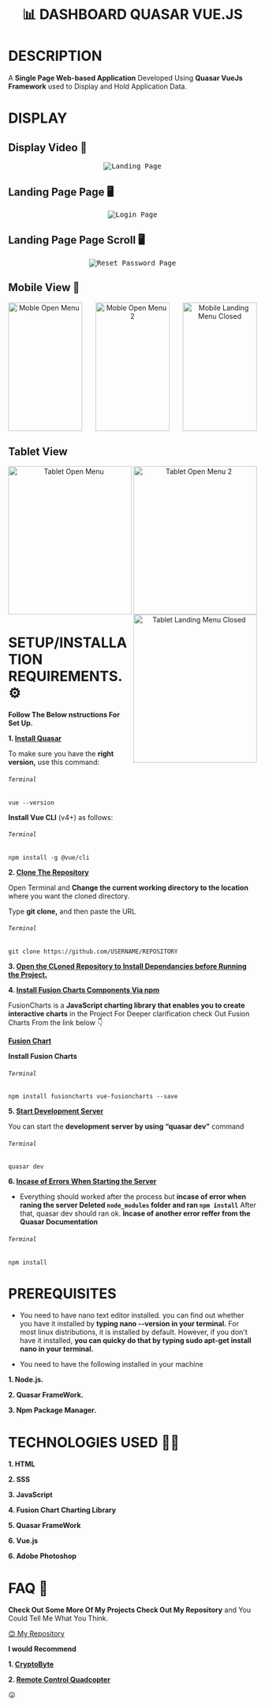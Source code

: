 # <p align="center"> :bar_chart: DASHBOARD QUASAR VUE.JS <p>



# DESCRIPTION

A **Single Page Web-based Application** Developed Using **Quasar VueJs Framework** used to Display and Hold Application Data.


# DISPLAY

## Display Video :movie_camera:


<p align="center">
<kbd>
<img align="centre" src="https://user-images.githubusercontent.com/36197725/116453687-d85cf280-a867-11eb-859f-074d492a853b.gif" alt="Landing Page" />
</kbd>
<p>



## Landing Page Page :desktop_computer:


<p align="center">
<kbd>
<img align="centre" src="Spec.md/Landing1.png" alt="Login Page" />
</kbd>
<p>


## Landing Page Page Scroll :desktop_computer:


<p align="center">
<kbd>
<img align="centre" src="Spec.md/Landing2.png" alt="Reset Password Page" />
</kbd>
<p>



## Mobile View :iphone:

<p align="center">
<img align="left" height="260" width="150" src="Spec.md/Mobile1.png" alt="Moble Open Menu" />
<img align="centre" height="260" width="150" src="Spec.md/Mobile2.png" alt="Moble Open Menu 2" />
<img align="right" height="260" width="150" src="Spec.md/Mobile3.png" alt="Mobile Landing Menu Closed" />
<p>

## Tablet View 

<p align="center">
<img align="left" height="300" width="250" src="Spec.md/Tablet1.png" alt="Tablet Open Menu" />
<img align="centre" height="300" width="250" src="Spec.md/Tablet2.png" alt="Tablet Open Menu 2" />
<img align="right" height="300" width="250" src="Spec.md/Tablet3.png" alt="Tablet Landing Menu Closed" />
<p>

# SETUP/INSTALLATION REQUIREMENTS. :gear:

**Follow The Below nstructions For Set Up.**


**1. [Install Quasar](https://quasar.dev/start/vue-cli-plugin)**

To make sure you have the **right version,** use this command:

###### `Terminal`

```
vue --version
```

**Install Vue CLI** (v4+) as follows:

###### `Terminal`

```
npm install -g @vue/cli
```


**2. [Clone The Repository](https://docs.github.com/en/github/creating-cloning-and-archiving-repositories/cloning-a-repository)**

Open Terminal and **Change the current working directory to the location** where you want the cloned directory.

Type **git clone,** and then paste the URL

###### `Terminal`

```
git clone https://github.com/USERNAME/REPOSITORY
```

**3. [Open the CLoned Repository to Install Dependancies before Running the Project.](https://quasar.dev/quasar-cli/commands-list)**

**4. [Install Fusion Charts Components Via npm](https://www.fusioncharts.com/dev/getting-started/vue/your-first-chart-using-vuejs)**

FusionCharts is a **JavaScript charting library that enables you to create interactive charts** in the Project For Deeper clarification check Out Fusion Charts From the link below :point_down:

**[Fusion Chart](http://www.reddit.com)**

**Install Fusion Charts**

###### `Terminal`

```
npm install fusioncharts vue-fusioncharts --save
```

**5. [Start Development Server](https://quasar.dev/quasar-cli/commands-list)**

You can start the **development server by using “quasar dev”** command

###### `Terminal`

```
quasar dev
```



**6. [Incase of Errors When Starting the Server](https://quasar.dev/introduction-to-quasar)**

- Everything should worked after the process but **incase of error when raning the server Deleted ```node_modules``` folder and ran ```npm install```** After that, quasar dev should ran ok. **Incase of another error reffer from the Quasar Documentation**

###### `Terminal`

```
npm install
```


#  PREREQUISITES 

- You need to have nano text editor installed. you can find out whether you have it installed by **typing nano --version in your terminal.** For most linux distributions, it is installed by default. However, if you don't have it installed, **you can quicky do that by typing sudo apt-get install nano in your terminal.**

- You need to have the following installed in your machine

**1.  Node.js.**

**2. Quasar FrameWork.**

**3. Npm Package Manager.**


# TECHNOLOGIES USED :man_technologist:

**1. HTML**

**2. SSS**

**3. JavaScript**

**4. Fusion Chart Charting Library**

**5. Quasar FrameWork**

**6. Vue.js**

**6. Adobe Photoshop**

# FAQ :wave:

**Check Out Some More Of My Projects Check Out My Repository** and You Could Tell Me What You Think.

[:blush: My Repository](https://github.com/zecollokaris?tab=repositories)

**I would Recommend** 

**1. [CryptoByte](https://github.com/zecollokaris/CryptoByte-Blockchain-Android)**

**2. [Remote Control Quadcopter](https://github.com/zecollokaris/Remote-Control-Falcon-1-Quadcopter)**

:stuck_out_tongue: 
